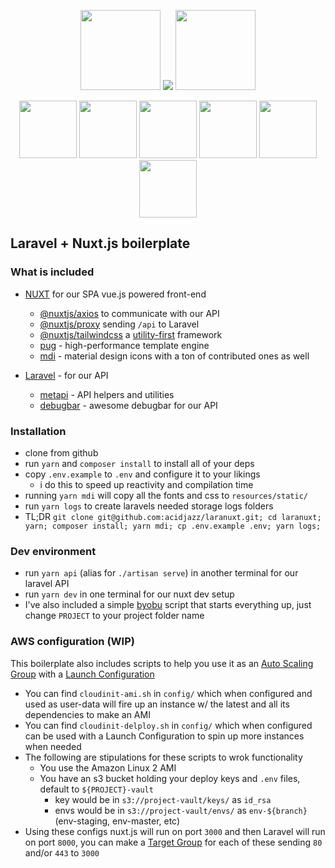 
<p align="center">
  <a href="https://laravel.com"><img src="https://onecentlin.gallerycdn.vsassets.io/extensions/onecentlin/laravel-extension-pack/0.4.0/1534522609664/Microsoft.VisualStudio.Services.Icons.Default"  width="128" height="128"/></a>
  <img src="https://raw.githubusercontent.com/acidjazz/aeonian/master/media/plus.png"/>
  <a href="https://nuxtjs.org/"><img src="https://images.opencollective.com/proxy/images?src=https%3A%2F%2Fopencollective-production.s3-us-west-1.amazonaws.com%2F63047830-23b9-11e9-8073-c73f9d8c047d.png&height=480"  width="128" height="128"/></a>
</p>

<p align="center">
  <a href="https://vuejs.org"><img src="https://vuejs.org/images/logo.png" width="92" height="92" /></a>
  <a href="https://tailwindcss.com"><img src="https://pbs.twimg.com/profile_images/895274026783866881/E1G1nNb0_400x400.jpg" width="92" height="92" /></a>
  <a href="https://stylus-lang.com"><img src="https://avatars0.githubusercontent.com/u/10009463?s=400&v=4" width="92" height="92" /></a>
  <a href="https://github.com/acidjazz/metapi"><img src="https://github.com/acidjazz/metapi/raw/master/logo.png" width="92" height="92" /></a>
  <a href="https://materialdesignicons.com"><img src="https://lh3.googleusercontent.com/kellzw4-4Q258D_HdHvcclbu2HEheO1TxauO4lmI5T6tCDnk8pvUfh0W0WpvKiB54g=s96-rw" width="92" height="92" /></a>
  <a href="https://pugjs.org/"><img src="https://camo.githubusercontent.com/a43de8ca816e78b1c2666f7696f449b2eeddbeca/68747470733a2f2f63646e2e7261776769742e636f6d2f7075676a732f7075672d6c6f676f2f656563343336636565386664396431373236643738333963626539396431663639343639326330632f5356472f7075672d66696e616c2d6c6f676f2d5f2d636f6c6f75722d3132382e737667" width="92" height="92" /></a>
</p>

## Laravel + Nuxt.js boilerplate

### What is included

* [NUXT](https://nuxtjs.org) for our SPA vue.js powered front-end
  * [@nuxtjs/axios](https://github.com/nuxt-community/axios-module) to communicate with our API
  * [@nuxtjs/proxy](https://github.com/nuxt-community/proxy-module) sending `/api` to Laravel
  * [@nuxtjs/tailwindcss](https://github.com/nuxt-community/nuxt-tailwindcss) a [utility-first](https://tailwindcss.com) framework
  * [pug](https://pugjs.org) -  high-performance template engine
  * [mdi](https://materialdesignicons.com) - material design icons with a ton of contributed ones as well

* [Laravel](https://laravel.com) - for our API
  * [metapi](https://github.com/acidjazz/metapi) - API helpers and utilities
  * [debugbar](https://github.com/barryvdh/laravel-debugbar) - awesome debugbar for our API

### Installation

* clone from github
* run `yarn` and `composer install` to install all of your deps
* copy `.env.example` to `.env` and configure it to your likings
  * i do this to speed up reactivity and compilation time
* running `yarn mdi` will copy all the fonts and css to `resources/static/`
* run `yarn logs` to create laravels needed storage logs folders
* TL;DR `git clone git@github.com:acidjazz/laranuxt.git; cd laranuxt; yarn; composer install; yarn mdi; cp .env.example .env; yarn logs;`

### Dev environment
* run `yarn api` (alias for `./artisan serve`) in another terminal for our laravel API
* run `yarn dev` in one terminal for our nuxt dev setup
* I've also included a simple [byobu](http://byobu.co/) script that starts everything up, just change `PROJECT` to your project folder name 

### AWS configuration (WIP)
This boilerplate also includes scripts to help you use it as an [Auto Scaling Group](https://docs.aws.amazon.com/autoscaling/ec2/userguide/AutoScalingGroup.html) with a [Launch Configuration](https://docs.aws.amazon.com/autoscaling/ec2/userguide/LaunchConfiguration.html)
* You can find `cloudinit-ami.sh` in `config/` which when configured and used as user-data will fire up an instance w/ the latest and all its dependencies to make an AMI
* You can find `cloudinit-delploy.sh` in `config/` which when configured can be used with a Launch Configuration to spin up more instances when needed
* The following are stipulations for these scripts to wrok functionality
  * You use the Amazon Linux 2 AMI
  * You have an s3 bucket holding your deploy keys and `.env` files, default to `${PROJECT}-vault`
    * key would be in `s3://project-vault/keys/` as `id_rsa`
    * envs would be in `s3://project-vault/envs/` as `env-${branch}` (env-staging, env-master, etc)
* Using these configs nuxt.js will run on port `3000` and then Laravel will run on port `8000`, you can make a [Target Group](https://docs.aws.amazon.com/elasticloadbalancing/latest/application/load-balancer-target-groups.html) for each of these sending `80` and/or `443` to `3000`
